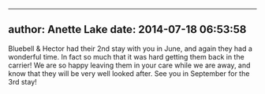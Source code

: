 
---
author: Anette Lake
date: 2014-07-18 06:53:58
---
Bluebell &amp; Hector had their 2nd stay with you in June, and again they had a wonderful time.  In fact so much that it was hard getting them back in the carrier!  We are so happy leaving them in your care while we are away, and know that they will be very well looked after.
See you in September for the 3rd stay!

